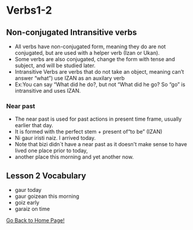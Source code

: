 # Verbs1-2

## Non-conjugated Intransitive verbs

*   All verbs have non-conjugated form, meaning they do are not conjugated, but are used with a helper verb (Izan or Ukan).
*   Some verbs are also conjugated, change the form with tense and subject, and will be studied later.
*   Intransitive Verbs are verbs that do not take an object, meaning can’t answer “what”) use IZAN as an auxilary verb
*   Ex:You can say “What did he do?, but not “What did he go? So “go” is intransitive and uses IZAN.

### Near past

*   The near past is used for past actions in present time frame, usually earlier that day.
*   It is formed with the perfect stem + present of“to be” (IZAN)
*   Ni gaur iristi naiz. I arrived today.
*   Note that bizi didn\`t have a near past as it doesn't make sense to have lived one place prior to today,
*   another place this morning and yet another now.

## Lesson 2 Vocabulary

*   gaur today
*   gaur goizean this morning
*   goiz early
*   garaiz on time

[ Go Back to Home Page!](..)